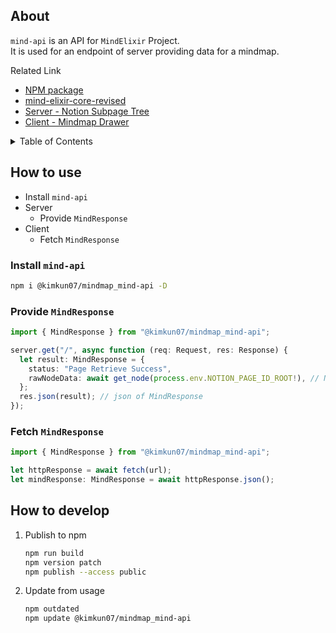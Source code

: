 ## About

`mind-api` is an API for `MindElixir` Project.\
It is used for an endpoint of server providing data for a mindmap.

Related Link

- [NPM package](https://www.npmjs.com/package/@kimkun07/mindmap_mind-api)
- [mind-elixir-core-revised](https://github.com/kimkun07/mindmap_mind-elixir-core-revised)
- [Server - Notion Subpage Tree](https://github.com/kimkun07/mindmap_notion-subpage-tree)
- [Client - Mindmap Drawer](https://github.com/kimkun07/mindmap_mind-elixir-client)

<details>
<summary>Table of Contents</summary>

- [How to use](#how-to-use)
  - [Install `mind-api`](#install-mind-api)
  - [Provide `MindResponse`](#provide-mindresponse)
  - [Fetch `MindResponse`](#fetch-mindresponse)
- [How to develop](#how-to-develop)

</details>

## How to use

- Install `mind-api`
- Server
  - Provide `MindResponse`
- Client
  - Fetch `MindResponse`

### Install `mind-api`

```bash
npm i @kimkun07/mindmap_mind-api -D
```

### Provide `MindResponse`

```ts
import { MindResponse } from "@kimkun07/mindmap_mind-api";

server.get("/", async function (req: Request, res: Response) {
  let result: MindResponse = {
    status: "Page Retrieve Success",
    rawNodeData: await get_node(process.env.NOTION_PAGE_ID_ROOT!), // NodeObj
  };
  res.json(result); // json of MindResponse
});
```

### Fetch `MindResponse`

```ts
import { MindResponse } from "@kimkun07/mindmap_mind-api";

let httpResponse = await fetch(url);
let mindResponse: MindResponse = await httpResponse.json();
```

## How to develop

1. Publish to npm
   ```bash
   npm run build
   npm version patch
   npm publish --access public
   ```
2. Update from usage
   ```bash
   npm outdated
   npm update @kimkun07/mindmap_mind-api
   ```
